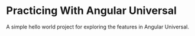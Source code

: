 # Practicing With Angular Universal

A simple hello world project for exploring the features in Angular Universal.
